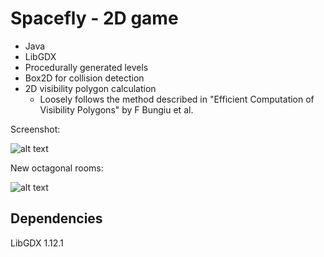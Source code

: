 # Spacefly - 2D game

* Java
* LibGDX
* Procedurally generated levels
* Box2D for collision detection
* 2D visibility polygon calculation
    * Loosely follows the method described in "Efficient Computation of Visibility Polygons" by F Bungiu et al.

Screenshot: 

![alt text](readme_img/spacefly.gif "Screenshot")

New octagonal rooms:

![alt text](readme_img/octagon2.gif "Octagon rooms")


## Dependencies

LibGDX 1.12.1